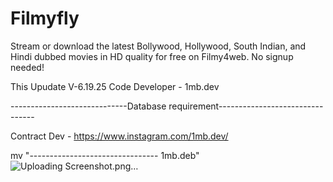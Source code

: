 # Filmyfly
Stream or download the latest Bollywood, Hollywood, South Indian, and Hindi dubbed movies in HD quality for free on Filmy4web. No signup needed!

This Upudate V-6.19.25
Code Developer - 1mb.dev

-----------------------------Database requirement--------------------------------

Contract Dev - https://www.instagram.com/1mb.dev/

mv "-------------------------------- 1mb.deb"
![Uploading Screenshot.png…]()
